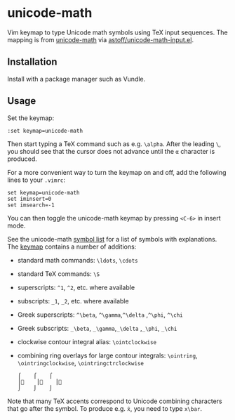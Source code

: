 
unicode-math
============

Vim keymap to type Unicode math symbols using TeX input sequences. The mapping
is from [unicode-math] via [astoff/unicode-math-input.el].


Installation
------------

Install with a package manager such as Vundle.


Usage
-----

Set the keymap:

    :set keymap=unicode-math

Then start typing a TeX command such as e.g. `\alpha`. After the leading `\`,
you should see that the cursor does not advance until the `α` character is
produced.

For a more convenient way to turn the keymap on and off, add the following lines
to your `.vimrc`:

    set keymap=unicode-math
    set iminsert=0
    set imsearch=-1

You can then toggle the unicode-math keymap by pressing `<C-6>` in insert mode.

See the unicode-math [symbol list] for a list of symbols with explanations. The
[keymap](keymap/unicode-math.vim) contains a number of additions:

- standard math commands: `\ldots`, `\cdots`
- standard TeX commands: `\S`
- superscripts: `^1`, `^2`, etc. where available
- subscripts: `_1`, `_2`, etc. where available
- Greek superscripts: `^\beta`, `^\gamma`,`^\delta` ,`^\phi`, `^\chi`
- Greek subscripts: `_\beta`, `_\gamma`,`_\delta` ,`_\phi`, `_\chi`
- clockwise contour integral alias: `\ointclockwise`
- combining ring overlays for large contour integrals: `\ointring`,
  `\ointringclockwise`, `\ointringctrclockwise`

      ⌠    ⌠    ⌠
      ⎮⃘    ⎮⃙    ⎮⃚
      ⌡    ⌡    ⌡

Note that many TeX accents correspond to Unicode combining characters that go
after the symbol.  To produce e.g. `x̄`, you need to type `x\bar`.


[unicode-math]: http://ctan.org/pkg/unicode-math
[astoff/unicode-math-input.el]: https://github.com/astoff/unicode-math-input.el
[symbol list]: http://mirrors.ctan.org/macros/unicodetex/latex/unicode-math/unimath-symbols.pdf
